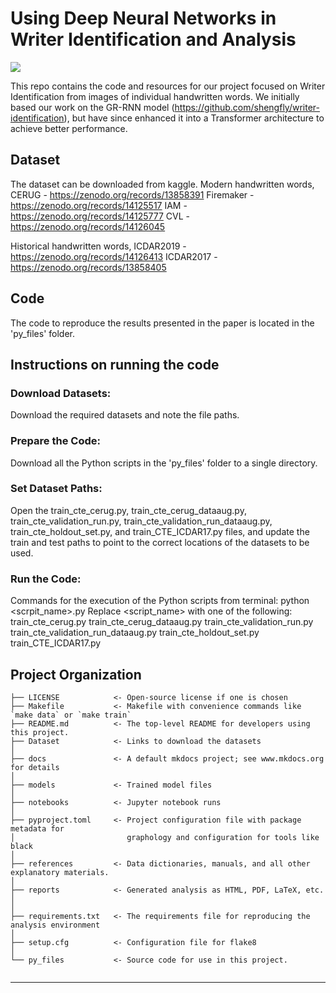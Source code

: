 # Using Deep Neural Networks in Writer Identification and Analysis

<a target="_blank" href="https://cookiecutter-data-science.drivendata.org/">
    <img src="https://img.shields.io/badge/CCDS-Project%20template-328F97?logo=cookiecutter" />
</a>

This repo contains the code and resources for our project focused on Writer Identification from images of individual handwritten words. We initially based our work on the GR-RNN model (https://github.com/shengfly/writer-identification), but have since enhanced it into a Transformer architecture to achieve better performance. 

## Dataset

The dataset can be downloaded from kaggle. 
Modern handwritten words, 
CERUG - https://zenodo.org/records/13858391
Firemaker - https://zenodo.org/records/14125517
IAM - https://zenodo.org/records/14125777
CVL - https://zenodo.org/records/14126045

Historical handwritten words, 
ICDAR2019 - https://zenodo.org/records/14126413
ICDAR2017 - https://zenodo.org/records/13858405

## Code

The code to reproduce the results presented in the paper is located in the 'py_files' folder.

## Instructions on running the code

### Download Datasets:
Download the required datasets and note the file paths.

### Prepare the Code:
Download all the Python scripts in the 'py_files' folder to a single directory.

### Set Dataset Paths:
Open the train_cte_cerug.py, train_cte_cerug_dataaug.py, train_cte_validation_run.py, train_cte_validation_run_dataaug.py, train_cte_holdout_set.py, and  train_CTE_ICDAR17.py files, and update the train and test paths to point to the correct locations of the datasets to be used.

### Run the Code:
Commands for the execution of the Python scripts from terminal:
python <scrpit_name>.py
Replace <script_name> with one of the following:
train_cte_cerug.py
train_cte_cerug_dataaug.py
train_cte_validation_run.py
train_cte_validation_run_dataaug.py
train_cte_holdout_set.py
train_CTE_ICDAR17.py 


## Project Organization

```
├── LICENSE            <- Open-source license if one is chosen
├── Makefile           <- Makefile with convenience commands like `make data` or `make train`
├── README.md          <- The top-level README for developers using this project.
├── Dataset            <- Links to download the datasets
│
├── docs               <- A default mkdocs project; see www.mkdocs.org for details
│
├── models             <- Trained model files
│
├── notebooks          <- Jupyter notebook runs
│
├── pyproject.toml     <- Project configuration file with package metadata for 
│                         graphology and configuration for tools like black
│
├── references         <- Data dictionaries, manuals, and all other explanatory materials.
│
├── reports            <- Generated analysis as HTML, PDF, LaTeX, etc.
│         
│
├── requirements.txt   <- The requirements file for reproducing the analysis environment
│
├── setup.cfg          <- Configuration file for flake8
│
└── py_files           <- Source code for use in this project.
    
```

--------

